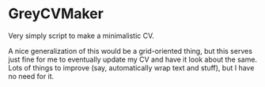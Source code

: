 # GreyCVMaker
Very simply script to make a minimalistic CV.

A nice generalization of this would be a grid-oriented thing, but this serves just fine for me to eventually update my CV and have it look about the same. Lots of things to improve (say, automatically wrap text and stuff), but I have no need for it.
